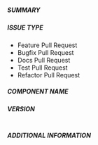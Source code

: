##### SUMMARY
<!--- Describe the change, including rationale and design decisions -->

<!---
If you are fixing an existing issue, please include "Fixes #nnn" in your
commit message and your description; but you should still explain what
the change does.
-->

##### ISSUE TYPE
<!--- Pick one below and delete the rest: -->
 - Feature Pull Request
 - Bugfix Pull Request
 - Docs Pull Request
 - Test Pull Request
 - Refactor Pull Request

##### COMPONENT NAME
<!--- Name of the component that receive modifications -->

##### VERSION
<!--- Paste current version used between quotes below -->
```

```


##### ADDITIONAL INFORMATION
<!---
Include additional information to help people understand the change here.
For bugs that don't have a linked bug report, a step-by-step reproduction
of the problem is helpful.
  -->

<!--- Paste verbatim command output below, e.g. before and after your change -->
```

```
